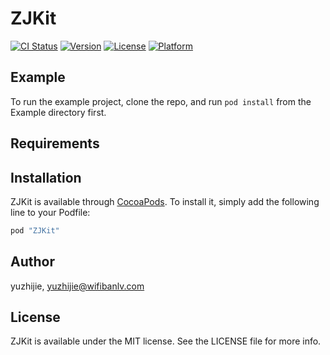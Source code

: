 # ZJKit

[![CI Status](http://img.shields.io/travis/yuzhijie/ZJKit.svg?style=flat)](https://travis-ci.org/yuzhijie/ZJKit)
[![Version](https://img.shields.io/cocoapods/v/ZJKit.svg?style=flat)](http://cocoapods.org/pods/ZJKit)
[![License](https://img.shields.io/cocoapods/l/ZJKit.svg?style=flat)](http://cocoapods.org/pods/ZJKit)
[![Platform](https://img.shields.io/cocoapods/p/ZJKit.svg?style=flat)](http://cocoapods.org/pods/ZJKit)

## Example

To run the example project, clone the repo, and run `pod install` from the Example directory first.

## Requirements

## Installation

ZJKit is available through [CocoaPods](http://cocoapods.org). To install
it, simply add the following line to your Podfile:

```ruby
pod "ZJKit"
```

## Author

yuzhijie, yuzhijie@wifibanlv.com

## License

ZJKit is available under the MIT license. See the LICENSE file for more info.
